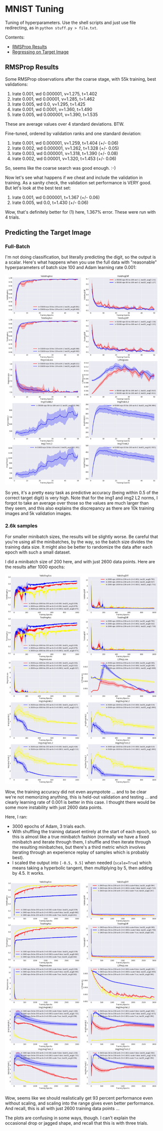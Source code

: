 # MNIST Tuning

Tuning of hyperparameters. Use the shell scripts and just use file redirecting,
as in `python stuff.py > file.txt`.

Contents:

- [RMSProp Results](#rmsprop-results)
- [Regressing on Target Image](#predicting-the-target-image)


## RMSProp Results

Some RMSProp observations after the coarse stage, with 55k training, best
validations:

1. lrate 0.001, wd 0.000001, v=1.275, t=1.402
2. lrate 0.001, wd 0.00001, v=1.285, t=1.462
3. lrate 0.005, wd 0.0, v=1.295, t=1.425
4. lrate 0.001, wd 0.0001, v=1.360, t=1.490
5. lrate 0.005, wd 0.000001, v=1.390, t=1.535

These are average values over 4 standard deviations. BTW.

Fine-tuned, ordered by validation ranks and one standard deviation:

1. lrate 0.001, wd 0.000001, v=1.259, t=1.404 (+/- 0.06) 
2. lrate 0.002, wd 0.000001, v=1.262, t=1.328 (+/- 0.05)
3. lrate 0.003, wd 0.000001, v=1.318, t=1.390 (+/- 0.08)
4. lrate 0.002, wd 0.00001,  v=1.320, t=1.453 (+/- 0.06)

So, seems like the coarse search was good enough. :-)

Now let's see what happens if we cheat and include the validation in training.
As a sanity check, the validation set performance is VERY good. But let's look
at the best test set:

1. lrate 0.001, wd 0.000001, t=1.367 (+/- 0.06) 
2. lrate 0.005, wd 0.0,      t=1.430 (+/- 0.06)

Wow, that's definitely better for (1) here, 1.367% error. These were run with 4
trials.


## Predicting the Target Image

### Full-Batch

I'm not doing classification, but literally predicting the digit, so the output
is a scalar. Here's what happens when you use the full data with "reasonable"
hyperparameters of batch size 100 and Adam learning rate 0.001:

![.](figures/mar06_numtrain_55500.png?raw=true)

So yes, it's a pretty easy task as predictive accuracy (being within 0.5 of the
correct target digit) is very high. Note that for the img1 and img2 L2 norms, I
forgot to take an average over those so the values are much larger than they
seem, and this also explains the discrepancy as there are 10k training images
and 5k validation images.

### 2.6k samples

For smaller minibatch sizes, the results will be slightly worse. Be careful that
you're using all the minibatches, by the way, so the batch size divides the
training data size. It might also be better to randomize the data after each
epoch with such a small dataset.

I did a minibatch size of 200 here, and with just 2600 data points. Here are the
results after 1000 epochs:

![.](figures/mar07_1000_epochs.png?raw=true)

Wow, the training accuracy did not even asympotote ... and to be clear we're not
memorizing anything, this is held-out validation and testing ... and clearly
learning rate of 0.001 is better in this case. I thought there would be some
more instability with just 2600 data points.

Here, I ran:

- 3000 epochs of Adam, 3 trials each.
- With shuffling the training dataset entirely at the start of each epoch, so
  this is almost like a true minibatch fashion (normally we have a fixed
  minibatch and iterate through them, I shuffle and then iterate through the
  resulting minibatches, but there's a third metric which involves iterating
  through an experience replay of samples which is probably best).
- I scaled the output into `[-0.5, 9.5]` when needed (`scale=True`) which means
  taking a hyperbolic tangent, then multiplying by 5, then adding by 4.5. It
  works.

![.](figures/mar12_3000_epochs.png?raw=true)

Wow, seems like we should realistically get 93 percent performance even without
scaling, and scaling into the range gives even better performance. And recall,
this is all with just 2600 training data points ...

The plots are confusing in some ways, though. I can't explain the occasional
drop or jagged shape, and recall that this is with three trials.
